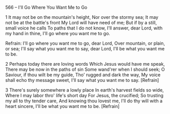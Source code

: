 566 – I'll Go Where You Want Me to Go


1
It may not be on the mountain's height,
Nor over the stormy sea;
It may not be at the battle's front
My Lord will have need of me;
But if by a still, small voice he calls
To paths that I do not know,
I'll answer, dear Lord, with my hand in thine,
I'll go where you want me to go.

Refrain:
I'll go where you want me to go, dear Lord,
Over mountain, or plain, or sea;
I'll say what you want me to say, dear Lord,
I'll be what you want me to be.

2
Perhaps today there are loving words
Which Jesus would have me speak,
There may be now in the paths of sin
Some wand'rer when I should seek;
O Saviour, if thou wilt be my guide,
Tho' rugged and dark the way,
My voice shall echo thy message sweet,
I'll say what you want me to say.  [Refrain]

3
There's surely somewhere a lowly place
In earth's harvest fields so wide,
Where I may labor thro' life's short day
For Jesus, the crucified;
So trusting my all to thy tender care,
And knowing thou lovest me,
I'll do thy will with a heart sincere,
I'll be what you want me to be.  [Refrain]
